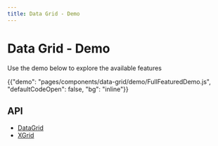 ```yaml
---
title: Data Grid - Demo
---
```


# Data Grid - Demo

<p class="description">Use the demo below to explore the available features</p>

{{"demo": "pages/components/data-grid/demo/FullFeaturedDemo.js", "defaultCodeOpen": false, "bg": "inline"}}

## API

- [DataGrid](/api/data-grid/data-grid)
- [XGrid](/api/data-grid/x-grid)
